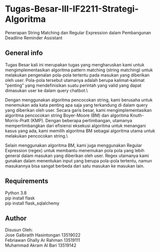 # Tugas-Besar-III-IF2211-Strategi-Algoritma
Penerapan String Matching dan Regular Expression dalam Pembangunan Deadline Reminder Assistant

## General info
Tugas Besar kali ini merupakan tugas yang mengharuskan kami untuk mengimplementasikan algoritma pattern matching (string matching) untuk melakukan pengenalan pola-pola tertentu pada masukan yang diberikan oleh user. Pola-pola tersebut utamanya adalah berupa kalimat-kalimat “penting” yang mendefinisikan suatu perintah yang valid yang dapat dimasukan user ke dalam query chatbot.\

Dengan menggunakan algoritma pencocokan string, kami berusaha untuk menemukan ada kata penting apa saja yang terkandung di dalam query yang diberikan oleh user. Secara garis besar, kami mengimplementasikan algoritma pencocokan string Boyer-Moore (BM) dan algoritma Knuth-Morris-Pratt (KMP). Dengan beberapa pertimbangan, utamanya mempertimbangkan dari efisiensi eksekusi algoritma untuk menangani kasus yang ada, kami memilih algoritma BM sebagai algoritma utama untuk melakukan pencocokan string.\

Selain menggunakan algoritma BM, kami juga menggunakan Regular Expression (regex) untuk membantu menemukan pola pola yang lebih general dalam masukan yang diberikan oleh user. Regex utamanya kami gunakan dalam menentukan input yang berupa pola-pola tertentu, namun masukannya bisa sangat berbeda dari satu masukan ke masukan lain.


## Requirements
Python 3.8\
pip install flask\
pip install flask_sqlalchemy

## Author
Disusun Oleh:\
Jose Galbraith Hasintongan	13519022\
Febriawan Ghally Ar Rahman 	13519111\
Muhammad Akram Al Bari		13519142
